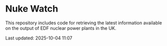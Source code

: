 # Nuke Watch

This repository includes code for retrieving the latest information available on the output of EDF nuclear power plants in the UK.

Last updated: 2025-10-04 11:07